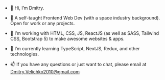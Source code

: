 - 👋 Hi, I’m Dmitry.

- 👀 A self-taught Frontend Web Dev (with a space industry background). Open for work or any projects.

- 💞️ I’m working with HTML, CSS, JS, ReactJS (as well as SASS, Tailwind CSS, Bootstrap 5) to make awesome websites & apps.

- 🌱 I’m currently learning TypeScript, NextJS, Redux, and other technologies.

- 📫 If you have any questions or just want to chat, please email at Dmitry.Velichko2010@gmail.com 
